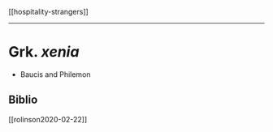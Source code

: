 [[hospitality-strangers]]

---

# Grk. *xenia*
- Baucis and Philemon

## Biblio
[[rolinson2020-02-22]]